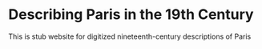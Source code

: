 # Describing Paris in the 19th Century

This is stub website for digitized nineteenth-century descriptions of Paris
